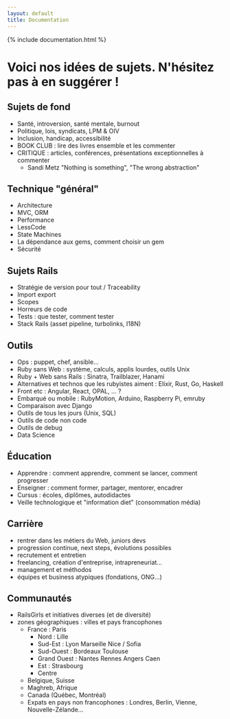 ```yaml
---
layout: default
title: Documentation
---
```

{% include documentation.html %}
# Voici nos idées de sujets. N'hésitez pas à en suggérer !

## Sujets de fond
* Santé, introversion, santé mentale, burnout
* Politique, lois, syndicats, LPM & OIV
* Inclusion, handicap, accessibilité
* BOOK CLUB : lire des livres ensemble et les commenter
* CRITIQUE : articles, conférences, présentations exceptionnelles à commenter
  - Sandi Metz "Nothing is something", "The wrong abstraction"

## Technique "général"
* Architecture
* MVC, ORM
* Performance
* LessCode
* State Machines
* La dépendance aux gems, comment choisir un gem
* Sécurité

## Sujets Rails
* Stratégie de version pour tout / Traceability
* Import export
* Scopes
* Horreurs de code
* Tests : que tester, comment tester
* Stack Rails (asset pipeline, turbolinks, I18N)

## Outils
* Ops : puppet, chef, ansible...
* Ruby sans Web : système, calculs, applis lourdes, outils Unix
* Ruby + Web sans Rails : Sinatra, Trailblazer, Hanami
* Alternatives et technos que les rubyistes aiment : Elixir, Rust, Go, Haskell
* Front etc : Angular, React, OPAL, ... ?
* Embarqué ou mobile : RubyMotion, Arduino, Raspberry Pi, emruby
* Comparaison avec Django
* Outils de tous les jours (Unix, SQL)
* Outils de code non code
* Outils de debug
* Data Science

## Éducation
* Apprendre : comment apprendre, comment se lancer, comment progresser
* Enseigner : comment former, partager, mentorer, encadrer
* Cursus : écoles, diplômes, autodidactes
* Veille technologique et "information diet" (consommation média)



## Carrière
* rentrer dans les métiers du Web, juniors devs
* progression continue, next steps, évolutions possibles
* recrutement et entretien
* freelancing, création d'entreprise, intrapreneuriat...
* management et méthodos
* équipes et business atypiques (fondations, ONG...)

## Communautés
* RailsGirls et initiatives diverses (et de diversité)
* zones géographiques : villes et pays francophones
  - France : Paris
    * Nord : Lille
    * Sud-Est : Lyon Marseille Nice / Sofia
    * Sud-Ouest : Bordeaux Toulouse
    * Grand Ouest : Nantes Rennes Angers Caen
    * Est : Strasbourg
    * Centre
  - Belgique, Suisse
  - Maghreb, Afrique
  - Canada (Québec, Montréal)
  - Expats en pays non francophones : Londres, Berlin, Vienne, Nouvelle-Zélande...
